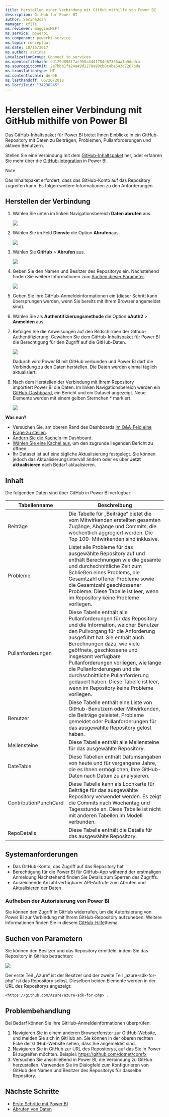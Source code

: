 ```yaml
---
title: Herstellen einer Verbindung mit GitHub mithilfe von Power BI
description: GitHub für Power BI
author: SarinaJoan
manager: kfile
ms.reviewer: maggiesMSFT
ms.service: powerbi
ms.component: powerbi-service
ms.topic: conceptual
ms.date: 10/16/2017
ms.author: sarinas
LocalizationGroup: Connect to services
ms.openlocfilehash: cd129d898f7ac958a3441754e87366aa1a9dddca
ms.sourcegitcommit: 2a7bbb1fa24a49d2278a90cb0c4be543d7267bda
ms.translationtype: HT
ms.contentlocale: de-DE
ms.lasthandoff: 06/26/2018
ms.locfileid: "34238245"
---
```

# <a name="connect-to-github-with-power-bi"></a>Herstellen einer Verbindung mit GitHub mithilfe von Power BI
Das GitHub-Inhaltspaket für Power BI bietet Ihnen Einblicke in ein GitHub-Repository mit Daten zu Beiträgen, Problemen, Pullanforderungen und aktiven Benutzern.

Stellen Sie eine Verbindung mit dem [GitHub-Inhaltspaket](https://app.powerbi.com/getdata/services/github) her, oder erfahren Sie mehr über die [GitHub-Integration](https://powerbi.microsoft.com/integrations/github) in Power BI.

>[!NOTE]
>Das Inhaltspaket erfordert, dass das GitHub-Konto auf das Repository zugreifen kann. Es folgen weitere Informationen zu den Anforderungen.

## <a name="how-to-connect"></a>Herstellen der Verbindung
1. Wählen Sie unten im linken Navigationsbereich **Daten abrufen** aus.
   
   ![](media/service-connect-to-github/pbi_getdata.png) 
2. Wählen Sie im Feld **Dienste** die Option **Abrufen**aus.
   
   ![](media/service-connect-to-github/pbi_get_services.png) 
3. Wählen Sie **GitHub** \> **Abrufen** aus.
   
   ![](media/service-connect-to-github/github.png)
4. Geben Sie den Namen und Besitzer des Repositorys ein. Nachstehend finden Sie weitere Informationen zum [Suchen dieser Parameter](#FindingParams).
   
   ![](media/service-connect-to-github/pbi_github1.png)
5. Geben Sie Ihre GitHub-Anmeldeinformationen ein (dieser Schritt kann übersprungen werden, wenn Sie bereits mit Ihrem Browser angemeldet sind). 
6. Wählen Sie als **Authentifizierungsmethode** die Option **oAuth2** \> **Anmelden** aus. 
7. Befolgen Sie die Anweisungen auf den Bildschirmen der Github-Authentifizierung. Gewähren Sie dem GitHub-Inhaltspaket für Power BI die Berechtigung für den Zugriff auf die GitHub-Daten.
   
   ![](media/service-connect-to-github/github_authorize.png)
   
   Dadurch wird Power BI mit GitHub verbunden und Power BI darf die Verbindung zu den Daten herstellen.  Die Daten werden einmal täglich aktualisiert.
8. Nach dem Herstellen der Verbindung mit Ihrem Repository importiert Power BI die Daten. Im linken Navigationsbereich werden ein [GitHub-Dashboard](https://powerbi.microsoft.com/integrations/github), ein Bericht und ein Dataset angezeigt. Neue Elemente werden mit einem gelben Sternchen \* markiert.
   
   ![](media/service-connect-to-github/pbi_githubdash.png)

**Was nun?**

* Versuchen Sie, am oberen Rand des Dashboards [im Q&A-Feld eine Frage zu stellen](power-bi-q-and-a.md).
* [Ändern Sie die Kacheln](service-dashboard-edit-tile.md) im Dashboard.
* [Wählen Sie eine Kachel aus](service-dashboard-tiles.md), um den zugrunde liegenden Bericht zu öffnen.
* Ihr Dataset ist auf eine tägliche Aktualisierung festgelegt. Sie können jedoch das Aktualisierungsintervall ändern oder es über **Jetzt aktualisieren** nach Bedarf aktualisieren.

## <a name="whats-included"></a>Inhalt
Die folgenden Daten sind über GitHub in Power BI verfügbar:     

| Tabellenname | Beschreibung |
| --- | --- |
| Beiträge |Die Tabelle für „Beiträge“ bietet die vom Mitwirkenden erstellten gesamten Zugänge, Abgänge und Commits, die wöchentlich aggregiert werden. Die Top 100-Mitwirkenden sind inklusive. |
| Probleme |Listet alle Probleme für das ausgewählte Repository auf und enthält Berechnungen wie die gesamte und durchschnittliche Zeit zum Schließen eines Problems, die Gesamtzahl offener Probleme sowie die Gesamtzahl geschlossener Probleme. Diese Tabelle ist leer, wenn im Repository keine Probleme vorliegen. |
| Pullanforderungen |Diese Tabelle enthält alle Pullanforderungen für das Repository und die Information, welcher Benutzer den Pullvorgang für die Anforderung ausgeführt hat. Sie enthält auch Berechnungen dazu, wie viele geöffnete, geschlossene und insgesamt verfügbare Pullanforderungen vorliegen, wie lange die Pullanforderungen und die durchschnittliche Pullanforderung gedauert haben. Diese Tabelle ist leer, wenn im Repository keine Probleme vorliegen. |
| Benutzer |Diese Tabelle enthält eine Liste von GitHub-Benutzern oder Mitwirkenden, die Beiträge geleistet, Probleme gemeldet oder Pullanforderungen für das ausgewählte Repository gelöst haben. |
| Meilensteine |Diese Tabelle enthält alle Meilensteine für das ausgewählte Repository. |
| DateTable |Diese Tabellen enthält Datumsangaben von heute und für vergangene Jahre, die es Ihnen ermöglichen, Ihre GitHub-Daten nach Datum zu analysieren. |
| ContributionPunchCard |Diese Tabelle kann als Lochkarte für Beiträge für das ausgewählte Repository verwendet werden. Es zeigt die Commits nach Wochentag und Tagesstunde an. Diese Tabelle ist nicht mit anderen Tabellen im Modell verbunden. |
| RepoDetails |Diese Tabelle enthält die Details für das ausgewählte Repository. |

## <a name="system-requirements"></a>Systemanforderungen
* Das GitHub-Konto, das Zugriff auf das Repository hat  
* Berechtigung für die Power BI für GitHub-App während der erstmaligen Anmeldung Nachstehend finden Sie Details zum Sperren des Zugriffs.  
* Ausreichende Anzahl verfügbarer API-Aufrufe zum Abrufen und Aktualisieren der Daten  

### <a name="de-authorize-power-bi"></a>Aufheben der Autorisierung von Power BI
Sie können den Zugriff in GitHub widerrufen, um die Autorisierung von Power BI zur Verbindung mit Ihrem GitHub-Repository aufzuheben. Weitere Informationen finden Sie in diesem [GitHub-Hilfe](https://help.github.com/articles/keeping-your-ssh-keys-and-application-access-tokens-safe/#reviewing-your-authorized-applications-oauth)thema.

<a name="FindingParams"></a>

## <a name="finding-parameters"></a>Suchen von Parametern
Sie können den Besitzer und das Repository ermitteln, indem Sie das Repository in GitHub betrachten:

![](media/service-connect-to-github/github_ownerrepo.png)

Der erste Teil „Azure“ ist der Besitzer und der zweite Teil „azure-sdk-for-php“ ist das Repository selbst.  Dieselben beiden Elemente werden in der URL des Repositorys angezeigt:

    <https://github.com/Azure/azure-sdk-for-php> .

## <a name="troubleshooting"></a>Problembehandlung
Bei Bedarf können Sie Ihre GitHub-Anmeldeinformationen überprüfen.  

1. Navigieren Sie in einem anderen Browserfenster zur GitHub-Website, und melden Sie sich in GitHub an. Sie können in der oberen rechten Ecke der GitHub-Website sehen, dass Sie angemeldet sind.    
2. Navigieren Sie in GitHub zur URL des Repositorys, auf das Sie in Power BI zugreifen möchten. Beispiel: https://github.com/dotnet/corefx  
3. Versuchen Sie anschließend in Power BI, die Verbindung zu GitHub herzustellen. Verwenden Sie im Dialogfeld zum Konfigurieren von GitHub den Namen und Besitzer des Repositorys für dasselbe Repository.  

## <a name="next-steps"></a>Nächste Schritte
* [Erste Schritte mit Power BI](service-get-started.md)
* [Abrufen von Daten](service-get-data.md)
